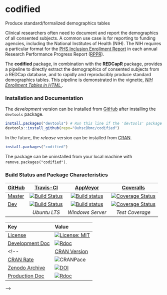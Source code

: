 codified
=====================================
Produce standard/formalized demographics tables

Clinical researchers often need to document and report the demographics of all consented subjects. A common use case is for reporting to funding agencies, including the National Institutes of Health (NIH). The NIH requires a particular format for the [PHS Inclusion Enrollment Report](https://grants.nih.gov/grants/how-to-apply-application-guide/forms-d/general/g.500-phs-inclusion-enrollment-report.htm) in each annual Research Performance Progress Report ([RPPR](https://grants.nih.gov/grants/rppr/index.htm)).

The <b>codified</b> package, in combination with the <b>REDCapR</b> package, provides a pipeline to directly extract the demographics of consented subjects from a REDCap database, and to rapidly and reproducibly produce standard demographics tables.  This pipeline is demonstrated in the vignette, *[NIH Enrollment Tables in HTML
](https://ouhscbbmc.github.io/codified/articles/nih-enrollment-html.html)*.



### Installation and Documentation

The *development* version can be installed from [GitHub](https://github.com/OuhscBbmc/codified) after installing the `devtools` package.

```r
install.packages("devtools") # Run this line if the 'devtools' package isn't installed already.
devtools::install_github(repo="OuhscBbmc/codified")
```

In the future, the *release* version can be installed from [CRAN](https://cran.r-project.org/package=codified).
```r
install.packages("codified")
```

The package can be uninstalled from your local machine with `remove.packages("codified")`.


### Build Status and Package Characteristics

| [GitHub](https://github.com/OuhscBbmc/codified) | [Travis-CI](https://travis-ci.org/OuhscBbmc/codified/builds) | [AppVeyor](https://ci.appveyor.com/project/wibeasley/codified/history) | [Coveralls](https://coveralls.io/r/OuhscBbmc/codified) |
| :----- | :---------------------------: | :-----------------------------: | :-------: |
| [Master](https://github.com/OuhscBbmc/codified/tree/master) | [![Build Status](https://travis-ci.org/OuhscBbmc/codified.svg?branch=master)](https://travis-ci.org/OuhscBbmc/codified) | [![Build status](https://ci.appveyor.com/api/projects/status/geka1g6d7ms45fh8/branch/master?svg=true)](https://ci.appveyor.com/project/wibeasley/codified/branch/master) | [![Coverage Status](https://coveralls.io/repos/github/OuhscBbmc/codified/badge.svg?branch=master)](https://coveralls.io/github/OuhscBbmc/codified?branch=master) |
| [Dev](https://github.com/OuhscBbmc/codified/tree/dev) | [![Build Status](https://travis-ci.org/OuhscBbmc/codified.svg?branch=dev)](https://travis-ci.org/OuhscBbmc/codified) | [![Build status](https://ci.appveyor.com/api/projects/status/geka1g6d7ms45fh8/branch/dev?svg=true)](https://ci.appveyor.com/project/wibeasley/codified/branch/dev) | [![Coverage Status](https://coveralls.io/repos/github/OuhscBbmc/codified/badge.svg?branch=dev)](https://coveralls.io/github/OuhscBbmc/codified?branch=dev) |
| | *Ubuntu LTS* | *Windows Server* | *Test Coverage* |

| Key | Value |
| :--- | :----- |
| [License](https://choosealicense.com/) | [![License: MIT](https://img.shields.io/badge/License-MIT-blue.svg)](https://opensource.org/licenses/MIT) |
| [Development Doc](https://www.rdocumentation.org/) | [![Rdoc](https://img.shields.io/badge/pkgodwn-GitHub.io-orange.svg?longCache=true&style=style=for-the-badge)](https://ouhscbbmc.github.io/codified/) |
<!--| [CRAN Version](https://cran.r-project.org/package=codified) | [![CRAN_Status_Badge](http://www.r-pkg.org/badges/version/codified)](https://cran.r-project.org/package=codified) |
| [CRAN Rate](http://cranlogs.r-pkg.org/) | ![CRANPace](http://cranlogs.r-pkg.org/badges/codified) |
| [Zenodo Archive](https://zenodo.org/search?ln=en&p=codified) | [![DOI](https://zenodo.org/badge/doi/10.5281/zenodo.61990.svg)](https://doi.org/10.5281/zenodo.61990) |
| [Production Doc](https://www.rdocumentation.org/) | [![Rdoc](http://www.rdocumentation.org/badges/version/codified)](http://www.rdocumentation.org/packages/codified) |
-->
